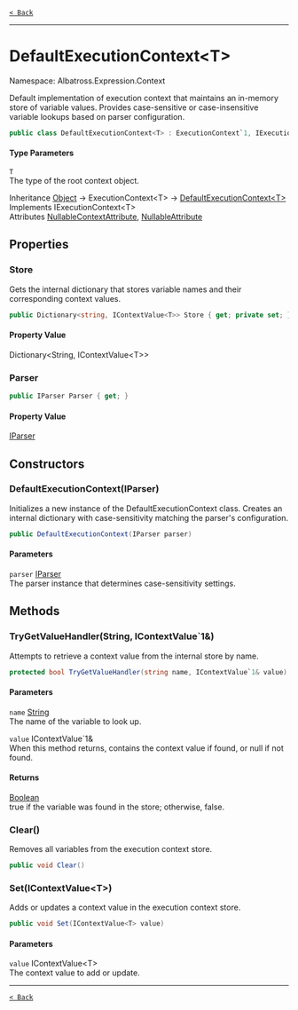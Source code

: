 [`< Back`](../../../)

---

# DefaultExecutionContext&lt;T&gt;

Namespace: Albatross.Expression.Context

Default implementation of execution context that maintains an in-memory store of variable values.
 Provides case-sensitive or case-insensitive variable lookups based on parser configuration.

```csharp
public class DefaultExecutionContext<T> : ExecutionContext`1, IExecutionContext`1
```

#### Type Parameters

`T`<br>
The type of the root context object.

Inheritance [Object](https://docs.microsoft.com/en-us/dotnet/api/system.object) → ExecutionContext&lt;T&gt; → [DefaultExecutionContext&lt;T&gt;](./albatross/expression/context/defaultexecutioncontext-1)<br>
Implements IExecutionContext&lt;T&gt;<br>
Attributes [NullableContextAttribute](https://docs.microsoft.com/en-us/dotnet/api/system.runtime.compilerservices.nullablecontextattribute), [NullableAttribute](https://docs.microsoft.com/en-us/dotnet/api/system.runtime.compilerservices.nullableattribute)

## Properties

### **Store**

Gets the internal dictionary that stores variable names and their corresponding context values.

```csharp
public Dictionary<string, IContextValue<T>> Store { get; private set; }
```

#### Property Value

Dictionary&lt;String, IContextValue&lt;T&gt;&gt;<br>

### **Parser**

```csharp
public IParser Parser { get; }
```

#### Property Value

[IParser](./albatross/expression/iparser)<br>

## Constructors

### **DefaultExecutionContext(IParser)**

Initializes a new instance of the DefaultExecutionContext class.
 Creates an internal dictionary with case-sensitivity matching the parser's configuration.

```csharp
public DefaultExecutionContext(IParser parser)
```

#### Parameters

`parser` [IParser](./albatross/expression/iparser)<br>
The parser instance that determines case-sensitivity settings.

## Methods

### **TryGetValueHandler(String, IContextValue`1&)**

Attempts to retrieve a context value from the internal store by name.

```csharp
protected bool TryGetValueHandler(string name, IContextValue`1& value)
```

#### Parameters

`name` [String](https://docs.microsoft.com/en-us/dotnet/api/system.string)<br>
The name of the variable to look up.

`value` IContextValue`1&<br>
When this method returns, contains the context value if found, or null if not found.

#### Returns

[Boolean](https://docs.microsoft.com/en-us/dotnet/api/system.boolean)<br>
true if the variable was found in the store; otherwise, false.

### **Clear()**

Removes all variables from the execution context store.

```csharp
public void Clear()
```

### **Set(IContextValue&lt;T&gt;)**

Adds or updates a context value in the execution context store.

```csharp
public void Set(IContextValue<T> value)
```

#### Parameters

`value` IContextValue&lt;T&gt;<br>
The context value to add or update.

---

[`< Back`](../../../)
